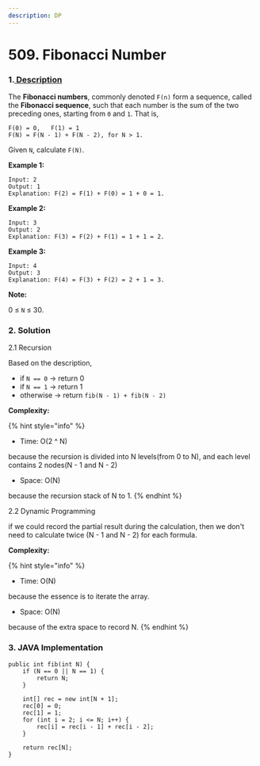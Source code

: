 ```yaml
---
description: DP
---
```


# 509. Fibonacci Number

### 1.[ Description](https://leetcode.com/problems/fibonacci-number/description/)

The **Fibonacci numbers**, commonly denoted `F(n)` form a sequence, called the **Fibonacci sequence**, such that each number is the sum of the two preceding ones, starting from `0` and `1`. That is,

```text
F(0) = 0,   F(1) = 1
F(N) = F(N - 1) + F(N - 2), for N > 1.
```

Given `N`, calculate `F(N)`.

**Example 1:**

```text
Input: 2
Output: 1
Explanation: F(2) = F(1) + F(0) = 1 + 0 = 1.
```

**Example 2:**

```text
Input: 3
Output: 2
Explanation: F(3) = F(2) + F(1) = 1 + 1 = 2.
```

**Example 3:**

```text
Input: 4
Output: 3
Explanation: F(4) = F(3) + F(2) = 2 + 1 = 3.
```

**Note:**

0 ≤ `N` ≤ 30.



### 2. Solution

2.1 Recursion

Based on the description, 

* if `N == 0` -&gt; return 0
* if `N == 1` -&gt; return 1
* otherwise -&gt; return `fib(N - 1) + fib(N - 2)`

**Complexity:**

{% hint style="info" %}
* Time: O\(2 ^ N\)  

because the recursion is divided into N levels\(from 0 to N\), and each level contains 2 nodes\(N - 1 and N - 2\)

* Space: O\(N\) 

because the recursion stack of N to 1.
{% endhint %}

2.2 Dynamic Programming

if we could record the partial result during the calculation, then we don't need to calculate twice \(N - 1 and N - 2\) for each formula.

**Complexity:**

{% hint style="info" %}
* Time: O\(N\)  

because the essence is to iterate the array.

* Space: O\(N\) 

because of the extra space to record  N.
{% endhint %}



### 3. JAVA Implementation

```text
public int fib(int N) {
    if (N == 0 || N == 1) {
        return N;
    }
        
    int[] rec = new int[N + 1];
    rec[0] = 0;
    rec[1] = 1;
    for (int i = 2; i <= N; i++) {
        rec[i] = rec[i - 1] + rec[i - 2];
    }
        
    return rec[N];
}
```

